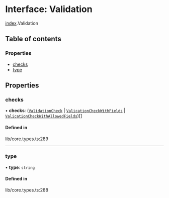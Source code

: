 # Interface: Validation

[index](../wiki/index).Validation

## Table of contents

### Properties

- [checks](../wiki/index.Validation#checks)
- [type](../wiki/index.Validation#type)

## Properties

### checks

• **checks**: ([`ValidationCheck`](../wiki/index.ValidationCheck) \| [`ValicationCheckWithFields`](../wiki/index.ValicationCheckWithFields) \| [`ValicationCheckWithAllowedFields`](../wiki/index.ValicationCheckWithAllowedFields))[]

#### Defined in

lib/core.types.ts:289

___

### type

• **type**: `string`

#### Defined in

lib/core.types.ts:288
